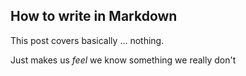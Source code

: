 ## How to write in Markdown

This post covers basically ... nothing.

Just makes us *feel* we know something we really don't